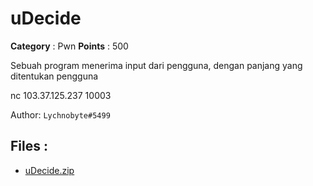 # uDecide

**Category** : Pwn
**Points** : 500

Sebuah program menerima input dari pengguna, dengan panjang yang ditentukan pengguna

nc 103.37.125.237 10003

Author: `Lychnobyte#5499`

## Files : 
 - [uDecide.zip](./uDecide.zip)


